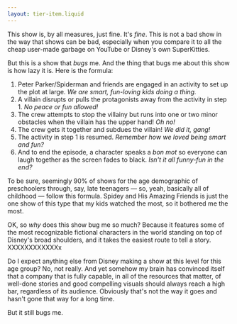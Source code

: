 ```yaml
---
layout: tier-item.liquid
---
```


This show is, by all measures, just fine. It's _fine_. This is not a bad show in the way that shows can be bad, especially when you compare it to all the cheap user-made garbage on YouTube or Disney's own SuperKitties.

But this is a show that _bugs_ me. And the thing that bugs me about this show is how lazy it is. Here is the formula:
1. Peter Parker/Spiderman and friends are engaged in an activity to set up the plot at large. _We are smart, fun-loving kids doing a thing._
2. A villain disrupts or pulls the protagonists away from the activity in step 1. _No peace or fun allowed!_
3. The crew attempts to stop the villainy but runs into one or two minor obstacles when the villain has the upper hand! _Oh no!_
4. The crew gets it together and subdues the villain! _We did it, gang!_
5. The activity in step 1 is resumed. _Remember how we loved being smart and fun?_
6. And to end the episode, a character speaks a _bon mot_ so everyone can laugh together as the screen fades to black. _Isn't it all funny-fun in the end?_

To be sure, seemingly 90% of shows for the age demographic of preschoolers through, say, late teenagers — so, yeah, basically all of childhood — follow this formula. Spidey and His Amazing Friends is just the one show of this type that my kids watched the most, so it bothered me the most.

OK, so _why_ does this show bug me so much? Because it features some of the most recognizable fictional characters in the world standing on top of Disney's broad shoulders, and it takes the easiest route to tell a story. XXXXXXXXXXXXx

Do I expect anything else from Disney making a show at this level for this age group? No, not really. And yet somehow my brain has convinced itself that a company that is fully capable, in all of the resources that matter, of well-done stories and good compelling visuals should always reach a high bar, regardless of its audience. Obviously that's not the way it goes and hasn't gone that way for a long time.

But it still bugs me.
